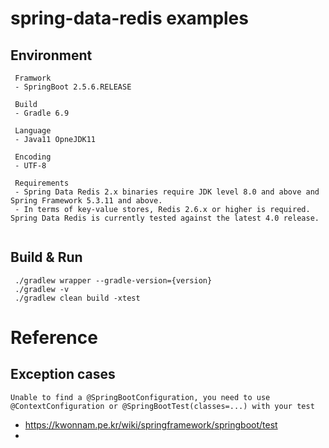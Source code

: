 # spring-data-redis examples

## Environment
```
 Framwork
 - SpringBoot 2.5.6.RELEASE
 
 Build
 - Gradle 6.9
 
 Language
 - Java11 OpneJDK11
 
 Encoding
 - UTF-8
 
 Requirements
 - Spring Data Redis 2.x binaries require JDK level 8.0 and above and Spring Framework 5.3.11 and above.
 - In terms of key-value stores, Redis 2.6.x or higher is required. Spring Data Redis is currently tested against the latest 4.0 release.
 
```

## Build & Run
```
 ./gradlew wrapper --gradle-version={version}
 ./gradlew -v
 ./gradlew clean build -xtest
```


# Reference
## Exception cases
```
Unable to find a @SpringBootConfiguration, you need to use @ContextConfiguration or @SpringBootTest(classes=...) with your test
```
- https://kwonnam.pe.kr/wiki/springframework/springboot/test
- 